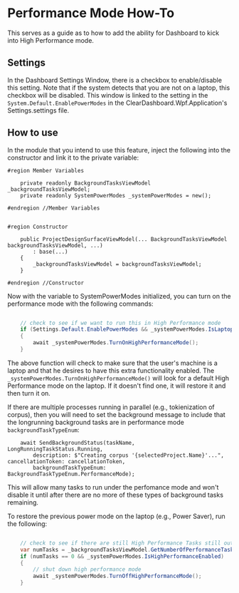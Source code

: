 # Performance Mode How-To

This serves as a guide as to how to add the ability for Dashboard to kick into High Performance mode.

## Settings

In the Dashboard Settings Window, there is a checkbox to enable/disable this setting.  Note that if the
system detects that you are not on a laptop, this checkbox will be disabled. This window is linked to the 
setting in the `System.Default.EnablePowerModes` in the ClearDashboard.Wpf.Application's Settings.settings file.

## How to use

In the module that you intend to use this feature, inject the following into the constructor and link it to the 
private variable:

```
#region Member Variables   

    private readonly BackgroundTasksViewModel _backgroundTasksViewModel;
    private readonly SystemPowerModes _systemPowerModes = new();

#endregion //Member Variables


#region Constructor

    public ProjectDesignSurfaceViewModel(... BackgroundTasksViewModel backgroundTasksViewModel, ...)
        : base(...)
    {
        _backgroundTasksViewModel = backgroundTasksViewModel;
    }

#endregion //Constructor

```

Now with the variable to SystemPowerModes initialized, you can turn on the performance mode with the following commands:

``` c#

    // check to see if we want to run this in High Performance mode
    if (Settings.Default.EnablePowerModes && _systemPowerModes.IsLaptop)
    {
        await _systemPowerModes.TurnOnHighPerformanceMode();
    }

```

The above function will check to make sure that the user's machine is a laptop and that he desires to have this extra
functionality enabled. The `_systemPowerModes.TurnOnHighPerformanceMode()` will look for a default High Performance mode
on the laptop. If it doesn't find one, it will restore it and then turn it on.

If there are multiple processes running in parallel (e.g., tokienization of corpus), then you will need to set the background message
to include that the longrunning background tasks are in performance mode `backgroundTaskTypeEnum`:

```
    await SendBackgroundStatus(taskName, LongRunningTaskStatus.Running,
        description: $"Creating corpus '{selectedProject.Name}'...", cancellationToken: cancellationToken, 
        backgroundTaskTypeEnum: BackgroundTaskTypeEnum.PerformanceMode);
```

This will allow many tasks to run under the perfomance mode and won't disable it until after there are no more of these
types of background tasks remaining.

To restore the previous power mode on the laptop (e.g., Power Saver), run the following:

``` c#

    // check to see if there are still High Performance Tasks still out there
    var numTasks = _backgroundTasksViewModel.GetNumberOfPerformanceTasksRemaining();
    if (numTasks == 0 && _systemPowerModes.IsHighPerformanceEnabled)
    {
        // shut down high performance mode
        await _systemPowerModes.TurnOffHighPerformanceMode();
    }
```